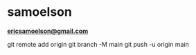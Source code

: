 # samoelson
**ericsamoelson@gmail.com**
 <URL of your GitHub repository>
 
git remote add origin <URL of your GitHub repository>
git branch -M main
git push -u origin main
